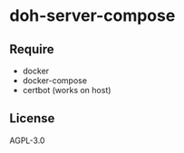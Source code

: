 # doh-server-compose

## Require

 - docker
 - docker-compose
 - certbot (works on host)

## License

AGPL-3.0